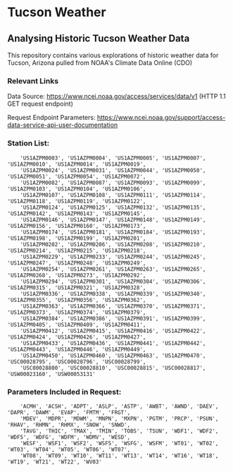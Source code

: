 # Tucson Weather
## Analysing Historic Tucson Weather Data
This repository contains various explorations of historic weather data for Tucson, Arizona pulled from NOAA's Climate Data Online (CDO)

### Relevant Links
Data Source: https://www.ncei.noaa.gov/access/services/data/v1 (HTTP 1.1 GET request endpoint)

Request Endpoint Parameters: https://www.ncei.noaa.gov/support/access-data-service-api-user-documentation

### Station List:
        'US1AZPM0003', 'US1AZPM0004', 'US1AZPM0005', 'US1AZPM0007', 'US1AZPM0010', 'US1AZPM0014', 'US1AZPM0019',
        'US1AZPM0024', 'US1AZPM0031', 'US1AZPM0044', 'US1AZPM0050', 'US1AZPM0051', 'US1AZPM0054', 'US1AZPM0072',
        'US1AZPM0082', 'US1AZPM0087', 'US1AZPM0093', 'US1AZPM0099', 'US1AZPM0103', 'US1AZPM0104', 'US1AZPM0106',
        'US1AZPM0107', 'US1AZPM0108', 'US1AZPM0111', 'US1AZPM0114', 'US1AZPM0118', 'US1AZPM0119', 'US1AZPM0122',
        'US1AZPM0124', 'US1AZPM0125', 'US1AZPM0132', 'US1AZPM0135', 'US1AZPM0142', 'US1AZPM0143', 'US1AZPM0145',
        'US1AZPM0146', 'US1AZPM0147', 'US1AZPM0148', 'US1AZPM0149', 'US1AZPM0156', 'US1AZPM0160', 'US1AZPM0173',
        'US1AZPM0174', 'US1AZPM0181', 'US1AZPM0184', 'US1AZPM0193', 'US1AZPM0198', 'US1AZPM0199', 'US1AZPM0201',
        'US1AZPM0202', 'US1AZPM0206', 'US1AZPM0208', 'US1AZPM0210', 'US1AZPM0214', 'US1AZPM0215', 'US1AZPM0218',
        'US1AZPM0229', 'US1AZPM0233', 'US1AZPM0244', 'US1AZPM0245', 'US1AZPM0247', 'US1AZPM0248', 'US1AZPM0249',
        'US1AZPM0254', 'US1AZPM0261', 'US1AZPM0263', 'US1AZPM0265', 'US1AZPM0268', 'US1AZPM0273', 'US1AZPM0292',
        'US1AZPM0294', 'US1AZPM0301', 'US1AZPM0304', 'US1AZPM0306', 'US1AZPM0315', 'US1AZPM0321', 'US1AZPM0328',
        'US1AZPM0336', 'US1AZPM0338', 'US1AZPM0339', 'US1AZPM0340', 'US1AZPM0355', 'US1AZPM0356', 'US1AZPM0362',
        'US1AZPM0363', 'US1AZPM0366', 'US1AZPM0370', 'US1AZPM0371', 'US1AZPM0373', 'US1AZPM0374', 'US1AZPM0379',
        'US1AZPM0384', 'US1AZPM0386', 'US1AZPM0391', 'US1AZPM0399', 'US1AZPM0405', 'US1AZPM0409', 'US1AZPM0411',
        'US1AZPM0412', 'US1AZPM0415', 'US1AZPM0416', 'US1AZPM0422', 'US1AZPM0424', 'US1AZPM0426', 'US1AZPM0427',
        'US1AZPM0433', 'US1AZPM0436', 'US1AZPM0441', 'US1AZPM0442', 'US1AZPM0443', 'US1AZPM0446', 'US1AZPM0449',
        'US1AZPM0450', 'US1AZPM0460', 'US1AZPM0463', 'US1AZPM0470', 'USC00028795', 'USC00028796', 'USC00028799',
        'USC00028800', 'USC00028810', 'USC00028815', 'USC00028817', 'USW00023160', 'USW00053131'

### Parameters Included in Request:
        'ACMH', 'ACSH', 'ADPT', 'ASLP', 'ASTP', 'AWBT', 'AWND', 'DAEV', 'DAPR', 'DAWM', 'EVAP', 'FMTM', 'FRGT',
        'MDEV', 'MDPR', 'MDWM', 'MNPN', 'MXPN', 'PGTM', 'PRCP', 'PSUN', 'RHAV', 'RHMN', 'RHMX', 'SNOW', 'SNWD',
        'TAVG', 'THIC', 'TMAX', 'TMIN', 'TOBS', 'TSUN', 'WDF1', 'WDF2', 'WDF5', 'WDFG', 'WDFM', 'WDMV', 'WESD',
        'WESF', 'WSF1', 'WSF2', 'WSF5', 'WSFG', 'WSFM', 'WT01', 'WT02', 'WT03', 'WT04', 'WT05', 'WT06', 'WT07',
        'WT08', 'WT09', 'WT10', 'WT11', 'WT13', 'WT14', 'WT16', 'WT18', 'WT19', 'WT21', 'WT22', 'WV03'
